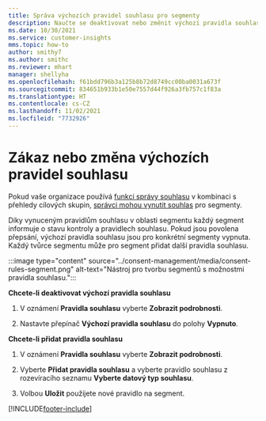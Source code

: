 ```yaml
---
title: Správa výchozích pravidel souhlasu pro segmenty
description: Naučte se deaktivovat nebo změnit výchozí pravidla souhlasu, pokud je povoleno přepsání.
ms.date: 10/30/2021
ms.service: customer-insights
mms.topic: how-to
author: smithy7
ms.author: smithc
ms.reviewer: mhart
manager: shellyha
ms.openlocfilehash: f61bdd796b3a125b8b72d8749cc00ba0031a673f
ms.sourcegitcommit: 834651b933b1e50e7557d44f926a3fb757c1f83a
ms.translationtype: HT
ms.contentlocale: cs-CZ
ms.lasthandoff: 11/02/2021
ms.locfileid: "7732926"
---
```

# <a name="disable-or-change-default-consent-rules"></a>Zákaz nebo změna výchozích pravidel souhlasu

Pokud vaše organizace používá [funkci správy souhlasu](../consent-management/overview.md) v kombinaci s přehledy cílových skupin, [správci mohou vynutit souhlas](activate-consent.md) pro segmenty. 

Díky vynuceným pravidlům souhlasu v oblasti segmentu každý segment informuje o stavu kontroly a pravidlech souhlasu. Pokud jsou povolena přepsání, výchozí pravidla souhlasu jsou pro konkrétní segmenty vypnuta. Každý tvůrce segmentu může pro segment přidat další pravidla souhlasu. 

:::image type="content" source="../consent-management/media/consent-rules-segment.png" alt-text="Nástroj pro tvorbu segmentů s možnostmi pravidla souhlasu.":::

**Chcete-li deaktivovat výchozí pravidla souhlasu**

1. V oznámení **Pravidla souhlasu** vyberte **Zobrazit podrobnosti**. 

1. Nastavte přepínač **Výchozí pravidla souhlasu** do polohy **Vypnuto**.

**Chcete-li přidat pravidla souhlasu**

1. V oznámení **Pravidla souhlasu** vyberte **Zobrazit podrobnosti**. 

1. Vyberte **Přidat pravidla souhlasu** a vyberte pravidlo souhlasu z rozevíracího seznamu **Vyberte datový typ souhlasu**.

1. Volbou **Uložit** použijete nové pravidlo na segment.

[!INCLUDE[footer-include](../includes/footer-banner.md)] 

